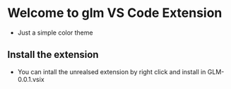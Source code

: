 # Welcome to glm VS Code Extension

* Just a simple color theme 


## Install the extension

* You can intall the unrealsed extension by right click and install in GLM-0.0.1.vsix 
